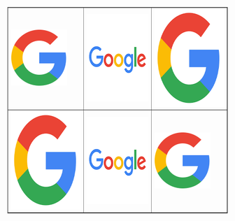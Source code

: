 
 <table border="1">
 <tr>
	<td><a href="http://1688.hytd.bid/"><img src="下载.png" width="128" height="128" border="0" alt="1"></a></td>
	<td><a href="http://1688.hytd.bid/"><img src="下载 (1).png" width="200" height="200" border="0" alt="2"></a></td>
	<td><img src="下载 (2).png" width="225" height="225" border="0" alt="3"></td>
 </tr>
 <tr>
	<td><img src="下载 (2).png" width="225" height="225" border="0" alt="3"></td>
	<td><img src="下载 (1).png" width="200" height="200" border="0" alt="2"></td>
	<td><img src="下载.png" width="128" height="128" border="0" alt="1"></td>
 </tr>
 </table>


